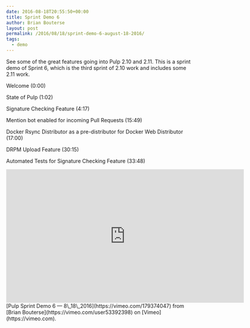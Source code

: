 ```yaml
---
date: 2016-08-18T20:55:50+00:00
title: Sprint Demo 6
author: Brian Bouterse
layout: post
permalink: /2016/08/18/sprint-demo-6-august-18-2016/
tags:
  - demo
---
```

<!-- more -->
See some of the great features going into Pulp 2.10 and 2.11. This is a sprint demo of Sprint 6,
which is the third sprint of 2.10 work and includes some 2.11 work.

Welcome (0:00)

State of Pulp (1:02)

Signature Checking Feature (4:17)

Mention bot enabled for incoming Pull Requests (15:49)

Docker Rsync Distributor as a pre-distributor for Docker Web Distributor (17:00)

DRPM Upload Feature (30:15)

Automated Tests for Signature Checking Feature (33:48)

<iframe src="https://player.vimeo.com/video/179374047" width="640" height="360" frameborder="0" webkitallowfullscreen mozallowfullscreen allowfullscreen></iframe>
[Pulp Sprint Demo 6 — 8\_18\_2016](https://vimeo.com/179374047) from [Brian Bouterse](https://vimeo.com/user53392398) on [Vimeo](https://vimeo.com).